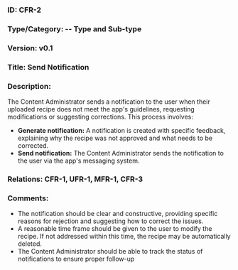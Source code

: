  ### ID: CFR-2
 
### Type/Category: -- Type and Sub-type

### Version: v0.1
 
### Title: Send Notification
  
### Description: 
The Content Administrator sends a notification to the user when their uploaded recipe does not meet the app's guidelines, requesting modifications or suggesting corrections. This process involves:

* **Generate notification:** A notification is created with specific feedback, explaining why the recipe was not approved and what needs to be corrected.
* **Send notification:** The Content Administrator sends the notification to the user via the app's messaging system.

### Relations: CFR-1, UFR-1, MFR-1,  CFR-3 

### Comments: 
* The notification should be clear and constructive, providing specific reasons for rejection and suggesting how to correct the issues.
* A reasonable time frame should be given to the user to modify the recipe. If not addressed within this time, the recipe may be automatically deleted.
* The Content Administrator should be able to track the status of notifications to ensure proper follow-up
